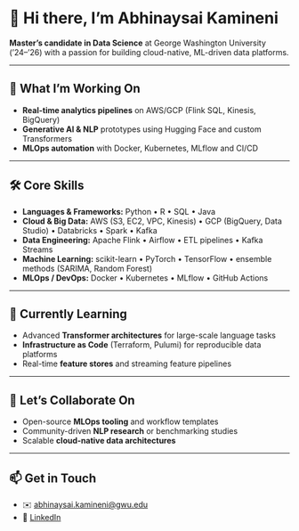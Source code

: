 # 👋 Hi there, I’m Abhinaysai Kamineni

**Master’s candidate in Data Science** at George Washington University (’24–’26) with a passion for building cloud-native, ML-driven data platforms.

---

## 🔭 What I’m Working On
- **Real-time analytics pipelines** on AWS/GCP (Flink SQL, Kinesis, BigQuery)  
- **Generative AI & NLP** prototypes using Hugging Face and custom Transformers  
- **MLOps automation** with Docker, Kubernetes, MLflow and CI/CD

---

## 🛠️ Core Skills
- **Languages & Frameworks:** Python • R • SQL • Java
- **Cloud & Big Data:** AWS (S3, EC2, VPC, Kinesis) • GCP (BigQuery, Data Studio) • Databricks • Spark • Kafka  
- **Data Engineering:** Apache Flink • Airflow • ETL pipelines • Kafka Streams  
- **Machine Learning:** scikit-learn • PyTorch • TensorFlow • ensemble methods (SARIMA, Random Forest)  
- **MLOps / DevOps:** Docker • Kubernetes • MLflow • GitHub Actions

---

## 🌱 Currently Learning
- Advanced **Transformer architectures** for large-scale language tasks  
- **Infrastructure as Code** (Terraform, Pulumi) for reproducible data platforms  
- Real-time **feature stores** and streaming feature pipelines

---

## 🤝 Let’s Collaborate On
- Open-source **MLOps tooling** and workflow templates  
- Community-driven **NLP research** or benchmarking studies  
- Scalable **cloud-native data architectures**

---

## 📫 Get in Touch
- ✉️ abhinaysai.kamineni@gwu.edu  
- 🔗 [LinkedIn](https://www.linkedin.com/in/abhinaysai-kamineni/) 
